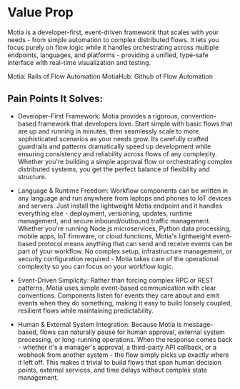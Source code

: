 # Value Prop

Motia is a developer-first, event-driven framework that scales with your needs - from simple automation to complex distributed flows. It lets you focus purely on flow logic while it handles orchestrating across multiple endpoints, languages, and platforms - providing a unified, type-safe interface with real-time visualization and testing.

Motia: Rails of Flow Automation
MotiaHub: Github of Flow Automation

## Pain Points It Solves:

- Developer-First Framework: Motia provides a rigorous, convention-based framework that developers love. Start simple with basic flows that are up and running in minutes, then seamlessly scale to more sophisticated scenarios as your needs grow. Its carefully crafted guardrails and patterns dramatically speed up development while ensuring consistency and reliability across flows of any complexity. Whether you're building a simple approval flow or orchestrating complex distributed systems, you get the perfect balance of flexibility and structure.

- Language & Runtime Freedom: Workflow components can be written in any language and run anywhere from laptops and phones to IoT devices and servers. Just install the lightweight Motia endpoint and it handles everything else - deployment, versioning, updates, runtime management, and secure inbound/outbound traffic management. Whether you're running Node.js microservices, Python data processing, mobile apps, IoT firmware, or cloud functions, Motia's lightweight event-based protocol means anything that can send and receive events can be part of your workflow. No complex setup, infrastructure management, or security configuration required - Motia takes care of the operational complexity so you can focus on your workflow logic.

- Event-Driven Simplicity: Rather than forcing complex RPC or REST patterns, Motia uses simple event-based communication with clear conventions. Components listen for events they care about and emit events when they do something, making it easy to build loosely coupled, resilient flows while maintaining predictability.

- Human & External System Integration: Because Motia is message-based, flows can naturally pause for human approval, external system processing, or long-running operations. When the response comes back - whether it's a manager's approval, a third-party API callback, or a webhook from another system - the flow simply picks up exactly where it left off. This makes it trivial to build flows that span human decision points, external services, and time delays without complex state management.
